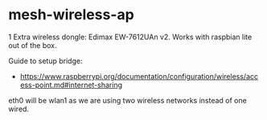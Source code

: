 # mesh-wireless-ap

1 Extra wireless dongle: Edimax EW-7612UAn v2. Works with raspbian lite out of the box.

Guide to setup bridge:
 - https://www.raspberrypi.org/documentation/configuration/wireless/access-point.md#internet-sharing

eth0 will be wlan1 as we are using two wireless networks instead of one wired.
